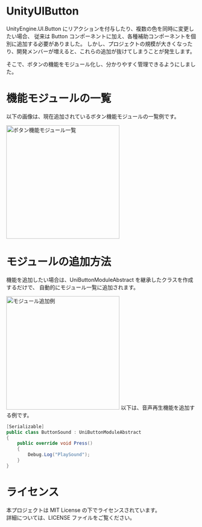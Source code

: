 # UnityUIButton

UnityEngine.UI.Button にリアクションを付与したり、複数の色を同時に変更したい場合、
従来は Button コンポーネントに加え、各種補助コンポーネントを個別に追加する必要がありました。
しかし、プロジェクトの規模が大きくなったり、開発メンバーが増えると、これらの追加が抜けてしまうことが発生します。

そこで、ボタンの機能をモジュール化し、分かりやすく管理できるようにしました。

# 機能モジュールの一覧
以下の画像は、現在追加されているボタン機能モジュールの一覧例です。

<img src="https://cdn-ak.f.st-hatena.com/images/fotolife/h/hacchi_man/20200908/20200908032021.png" width="300" alt="ボタン機能モジュール一覧">

# モジュールの追加方法
機能を追加したい場合は、UniButtonModuleAbstract を継承したクラスを作成するだけで、
自動的にモジュール一覧に追加されます。

<img src="https://cdn-ak.f.st-hatena.com/images/fotolife/h/hacchi_man/20200908/20200908032617.png" width="300" alt="モジュール追加例">
以下は、音声再生機能を追加する例です。

```csharp
[Serializable]
public class ButtonSound : UniButtonModuleAbstract
{
    public override void Press()
    {
        Debug.Log("PlaySound");
    }
}
```

# ライセンス
本プロジェクトは MIT License の下でライセンスされています。<br>
詳細については、LICENSE ファイルをご覧ください。
